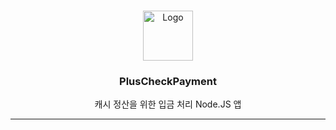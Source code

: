 <a name="readme-top"></a>
<!-- PROJECT LOGO -->
<br />
<div align="center">
    <img src="https://pcor.me/Plus.svg" alt="Logo" width="80" height="80">

  <h3 align="center">PlusCheckPayment</h3>

  <p align="center">
    캐시 정산을 위한 입금 처리 Node.JS 앱
  </p>
</div>
<hr/>
